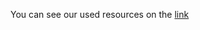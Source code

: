 You can see our used resources on the [link](https://drive.google.com/drive/folders/1Ah6MIrAuWBw0lH9kgoMXPzIHyySx9CNe?usp=sharing)
